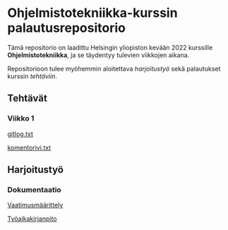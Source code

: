 # Ohjelmistotekniikka-kurssin palautusrepositorio

Tämä repositorio on laadittu Helsingin yliopiston kevään 2022 kurssille **Ohjelmistotekniikka**, ja se täydentyy tulevien viikkojen aikana.

Repositorioon tulee myöhemmin aloitettava *harjoitustyö* sekä palautukset kurssin *tehtäviin*.

## Tehtävät

### Viikko 1

[gitlog.txt](https://github.com/valtterikantanen/ot-harjoitustyo/blob/master/laskarit/viikko1/gitlog.txt)

[komentorivi.txt](https://github.com/valtterikantanen/ot-harjoitustyo/blob/master/laskarit/viikko1/komentorivi.txt)

## Harjoitustyö

### Dokumentaatio

[Vaatimusmäärittely](https://github.com/valtterikantanen/ot-harjoitustyo/blob/master/dokumentaatio/vaatimusmaarittely.md)

[Työaikakirjanpito](https://github.com/valtterikantanen/ot-harjoitustyo/blob/master/dokumentaatio/tuntikirjanpito.md)